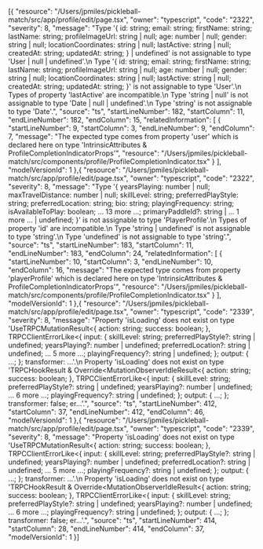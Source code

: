 [{
	"resource": "/Users/jpmiles/pickleball-match/src/app/profile/edit/page.tsx",
	"owner": "typescript",
	"code": "2322",
	"severity": 8,
	"message": "Type '{ id: string; email: string; firstName: string; lastName: string; profileImageUrl: string | null; age: number | null; gender: string | null; locationCoordinates: string | null; lastActive: string | null; createdAt: string; updatedAt: string; } | undefined' is not assignable to type 'User | null | undefined'.\n  Type '{ id: string; email: string; firstName: string; lastName: string; profileImageUrl: string | null; age: number | null; gender: string | null; locationCoordinates: string | null; lastActive: string | null; createdAt: string; updatedAt: string; }' is not assignable to type 'User'.\n    Types of property 'lastActive' are incompatible.\n      Type 'string | null' is not assignable to type 'Date | null | undefined'.\n        Type 'string' is not assignable to type 'Date'.",
	"source": "ts",
	"startLineNumber": 182,
	"startColumn": 11,
	"endLineNumber": 182,
	"endColumn": 15,
	"relatedInformation": [
		{
			"startLineNumber": 9,
			"startColumn": 3,
			"endLineNumber": 9,
			"endColumn": 7,
			"message": "The expected type comes from property 'user' which is declared here on type 'IntrinsicAttributes & ProfileCompletionIndicatorProps'",
			"resource": "/Users/jpmiles/pickleball-match/src/components/profile/ProfileCompletionIndicator.tsx"
		}
	],
	"modelVersionId": 1
},{
	"resource": "/Users/jpmiles/pickleball-match/src/app/profile/edit/page.tsx",
	"owner": "typescript",
	"code": "2322",
	"severity": 8,
	"message": "Type '{ yearsPlaying: number | null; maxTravelDistance: number | null; skillLevel: string; preferredPlayStyle: string; preferredLocation: string; bio: string; playingFrequency: string; isAvailableToPlay: boolean; ... 13 more ...; primaryPaddleId?: string | ... 1 more ... | undefined; }' is not assignable to type 'PlayerProfile'.\n  Types of property 'id' are incompatible.\n    Type 'string | undefined' is not assignable to type 'string'.\n      Type 'undefined' is not assignable to type 'string'.",
	"source": "ts",
	"startLineNumber": 183,
	"startColumn": 11,
	"endLineNumber": 183,
	"endColumn": 24,
	"relatedInformation": [
		{
			"startLineNumber": 10,
			"startColumn": 3,
			"endLineNumber": 10,
			"endColumn": 16,
			"message": "The expected type comes from property 'playerProfile' which is declared here on type 'IntrinsicAttributes & ProfileCompletionIndicatorProps'",
			"resource": "/Users/jpmiles/pickleball-match/src/components/profile/ProfileCompletionIndicator.tsx"
		}
	],
	"modelVersionId": 1
},{
	"resource": "/Users/jpmiles/pickleball-match/src/app/profile/edit/page.tsx",
	"owner": "typescript",
	"code": "2339",
	"severity": 8,
	"message": "Property 'isLoading' does not exist on type 'UseTRPCMutationResult<{ action: string; success: boolean; }, TRPCClientErrorLike<{ input: { skillLevel: string; preferredPlayStyle?: string | undefined; yearsPlaying?: number | undefined; preferredLocation?: string | undefined; ... 5 more ...; playingFrequency?: string | undefined; }; output: { ...; }; transformer: ...'.\n  Property 'isLoading' does not exist on type 'TRPCHookResult & Override<MutationObserverIdleResult<{ action: string; success: boolean; }, TRPCClientErrorLike<{ input: { skillLevel: string; preferredPlayStyle?: string | undefined; yearsPlaying?: number | undefined; ... 6 more ...; playingFrequency?: string | undefined; }; output: { ...; }; transformer: false; er...'.",
	"source": "ts",
	"startLineNumber": 412,
	"startColumn": 37,
	"endLineNumber": 412,
	"endColumn": 46,
	"modelVersionId": 1
},{
	"resource": "/Users/jpmiles/pickleball-match/src/app/profile/edit/page.tsx",
	"owner": "typescript",
	"code": "2339",
	"severity": 8,
	"message": "Property 'isLoading' does not exist on type 'UseTRPCMutationResult<{ action: string; success: boolean; }, TRPCClientErrorLike<{ input: { skillLevel: string; preferredPlayStyle?: string | undefined; yearsPlaying?: number | undefined; preferredLocation?: string | undefined; ... 5 more ...; playingFrequency?: string | undefined; }; output: { ...; }; transformer: ...'.\n  Property 'isLoading' does not exist on type 'TRPCHookResult & Override<MutationObserverIdleResult<{ action: string; success: boolean; }, TRPCClientErrorLike<{ input: { skillLevel: string; preferredPlayStyle?: string | undefined; yearsPlaying?: number | undefined; ... 6 more ...; playingFrequency?: string | undefined; }; output: { ...; }; transformer: false; er...'.",
	"source": "ts",
	"startLineNumber": 414,
	"startColumn": 28,
	"endLineNumber": 414,
	"endColumn": 37,
	"modelVersionId": 1
}]